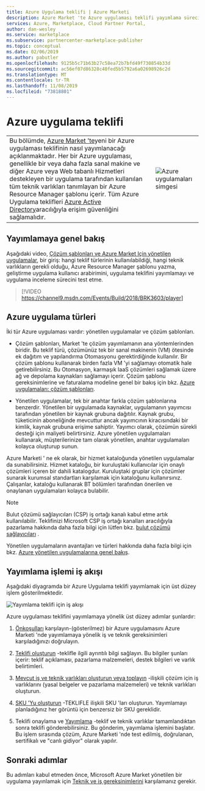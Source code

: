 ```yaml
---
title: Azure Uygulama teklifi | Azure Marketi
description: Azure Market 'te Azure uygulaması teklifi yayımlama sürecine genel bakış.
services: Azure, Marketplace, Cloud Partner Portal,
author: dan-wesley
ms.service: marketplace
ms.subservice: partnercenter-marketplace-publisher
ms.topic: conceptual
ms.date: 02/06/2019
ms.author: pabutler
ms.openlocfilehash: 9125b5c71b63b27c58ea72b7bfd49f730854b33d
ms.sourcegitcommit: ac56ef07d86328c40fed5b5792a6a02698926c2d
ms.translationtype: MT
ms.contentlocale: tr-TR
ms.lasthandoff: 11/08/2019
ms.locfileid: "73818801"
---
```

# <a name="azure-application-offer"></a>Azure uygulama teklifi

|    |    |
|-----------------------------------------------------------------|------------------------------------------|
| <div class="body"> Bu bölümde, [Azure Market 'te](https://azuremarketplace.microsoft.com)yeni bir Azure uygulaması teklifinin nasıl yayımlanacağı açıklanmaktadır.  Her bir Azure uygulaması, genellikle bir veya daha fazla sanal makine ve diğer Azure veya Web tabanlı Hizmetleri destekleyen bir uygulama tarafından kullanılan tüm teknik varlıkları tanımlayan bir Azure Resource Manager şablonu içerir. Tüm Azure Uygulama teklifleri [Azure Active Directory](https://docs.microsoft.com/azure/active-directory/)aracılığıyla erişim güvenliğini sağlamalıdır.  </div> | ![Azure uygulamaları simgesi](./media/azureapp-icon1.png)  |

## <a name="publishing-overview"></a>Yayımlamaya genel bakış

Aşağıdaki video, [Çözüm şablonları ve Azure Market Için yönetilen uygulamalar](https://channel9.msdn.com/Events/Build/2018/BRK3603), bir giriş: hangi teklif türlerinin kullanılabildiği, hangi teknik varlıkların gerekli olduğu, Azure Resource Manager şablonu yazma, geliştirme uygulama kullanıcı arabirimini, uygulama teklifini yayımlamayı ve uygulama inceleme sürecini test etme.

>[!VIDEO https://channel9.msdn.com/Events/Build/2018/BRK3603/player]


## <a name="types-of-azure-applications"></a>Azure uygulama türleri

İki tür Azure uygulaması vardır: yönetilen uygulamalar ve çözüm şablonları. 

- Çözüm şablonları, Market 'te çözüm yayımlamanın ana yöntemlerinden biridir. Bu teklif türü, çözümünüz tek bir sanal makinenin (VM) ötesinde ek dağıtım ve yapılandırma Otomasyonu gerektirdiğinde kullanılır. Bir çözüm şablonu kullanarak birden fazla VM 'yi sağlamayı otomatik hale getirebilirsiniz. Bu Otomasyon, karmaşık IaaS çözümleri sağlamak üzere ağ ve depolama kaynakları sağlamayı içerir. Çözüm şablonu gereksinimlerine ve faturalama modeline genel bir bakış için bkz. [Azure uygulamaları: çözüm şablonları](https://docs.microsoft.com/azure/marketplace/marketplace-solution-templates).

- Yönetilen uygulamalar, tek bir anahtar farkla çözüm şablonlarına benzerdir. Yönetilen bir uygulamada kaynaklar, uygulamanın yayımcısı tarafından yönetilen bir kaynak grubuna dağıtılır. Kaynak grubu, tüketicinin aboneliğinde mevcuttur ancak yayımcının kiracısındaki bir kimlik, kaynak grubuna erişime sahiptir. Yayımcı olarak, çözümün sürekli desteği için maliyeti belirtirsiniz. Azure yönetilen uygulamaları kullanarak, müşterilerinize tam olarak yönetilen, anahtar uygulamaları kolayca oluşturup sunun.

Azure Marketi ' ne ek olarak, bir hizmet kataloğunda yönetilen uygulamalar da sunabilirsiniz. Hizmet kataloğu, bir kuruluştaki kullanıcılar için onaylı çözümleri içeren bir dahili katalogdur. Kuruluştaki gruplar için çözümler sunarak kurumsal standartları karşılamak için kataloğunu kullanırsınız. Çalışanlar, kataloğu kullanarak BT bölümleri tarafından önerilen ve onaylanan uygulamaları kolayca bulabilir.

>[!Note]
>Bulut çözümü sağlayıcıları (CSP) iş ortağı kanalı kabul etme artık kullanılabilir.  Teklifinizi Microsoft CSP iş ortağı kanalları aracılığıyla pazarlama hakkında daha fazla bilgi için lütfen bkz. [bulut çözümü sağlayıcıları](../../cloud-solution-providers.md) .

Yönetilen uygulamaların avantajları ve türleri hakkında daha fazla bilgi için bkz. [Azure yönetilen uygulamalarına genel bakış](https://docs.microsoft.com/azure/managed-applications/overview).


## <a name="publishing-process-workflow"></a>Yayımlama işlemi iş akışı

Aşağıdaki diyagramda bir Azure Uygulama teklifi yayımlamak için üst düzey işlem gösterilmektedir.

![Yayımlama teklifi için iş akışı](./media/new-offer-process.png)

Azure uygulaması teklifini yayımlamaya yönelik üst düzey adımlar şunlardır:

1. [Önkoşulları](./cpp-prerequisites.md) karşılayın-(gösterilmez) bir Azure uygulamasını Azure Marketi 'nde yayımlamaya yönelik iş ve teknik gereksinimleri karşıladığınızı doğrulayın. 

1. [Teklifi oluşturun](./cpp-create-offer.md) -teklifle ilgili ayrıntılı bilgi sağlayın. Bu bilgiler şunları içerir: teklif açıklaması, pazarlama malzemeleri, destek bilgileri ve varlık belirtimleri.

1. [Mevcut iş ve teknik varlıkları oluşturun veya toplayın](./cpp-create-technical-assets.md) -ilişkili çözüm için iş varlıklarını (yasal belgeler ve pazarlama malzemeleri) ve teknik varlıkları oluşturun.

1. [SKU 'Yu oluşturun](./cpp-skus-tab.md) -TEKLIFLE ilişkili SKU 'ları oluşturun. Yayımlamayı planladığınız her görüntü için benzersiz bir SKU gereklidir.

1. Teklifi onaylama ve [Yayımlama](./cpp-publish-offer.md) -teklif ve teknik varlıklar tamamlandıktan sonra teklifi gönderebilirsiniz. Bu gönderim, yayımlama işlemini başlatır. Bu işlem sırasında çözüm, Azure Marketi 'nde test edilmiş, doğrulanan, sertifikalı ve "canlı gidiyor" olarak yapılır.

## <a name="next-steps"></a>Sonraki adımlar

Bu adımları kabul etmeden önce, Microsoft Azure Market yönetilen bir uygulama yayınlamak için [Teknik ve iş gereksinimlerini](./cpp-prerequisites.md) karşılamanız gerekir.
